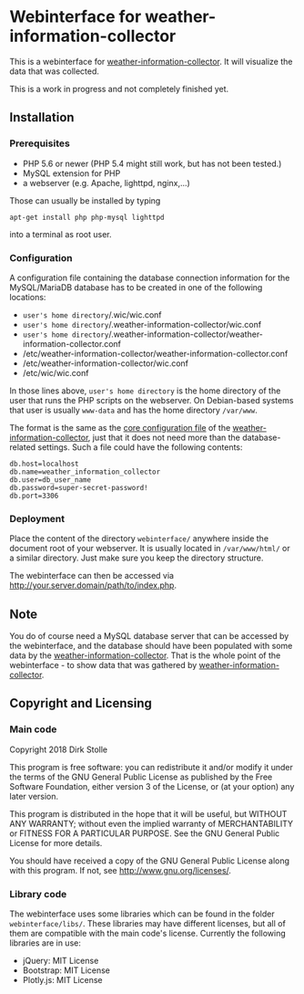 # Webinterface for weather-information-collector

This is a webinterface for [weather-information-collector](https://gitlab.com/striezel/weather-information-collector).
It will visualize the data that was collected.

This is a work in progress and not completely finished yet.

## Installation

### Prerequisites

* PHP 5.6 or newer (PHP 5.4 might still work, but has not been tested.)
* MySQL extension for PHP
* a webserver (e.g. Apache, lighttpd, nginx,...)

Those can usually be installed by typing

    apt-get install php php-mysql lighttpd

into a terminal as root user.

### Configuration

A configuration file containing the database connection information for the
MySQL/MariaDB database has to be created in one of the following locations:

* `user's home directory`/.wic/wic.conf
* `user's home directory`/.weather-information-collector/wic.conf
* `user's home directory`/.weather-information-collector/weather-information-collector.conf
* /etc/weather-information-collector/weather-information-collector.conf
* /etc/weather-information-collector/wic.conf
* /etc/wic/wic.conf

In those lines above, `user's home directory` is the home directory of the user
that runs the PHP scripts on the webserver. On Debian-based systems that user is
usually `www-data` and has the home directory `/var/www`.

The format is the same as the [core configuration file](https://gitlab.com/striezel/weather-information-collector/blob/master/doc/configuration-core.md)
of the [weather-information-collector](https://gitlab.com/striezel/weather-information-collector/),
just that it does not need more than the database-related settings. Such a file
could have the following contents:

    db.host=localhost
    db.name=weather_information_collector
    db.user=db_user_name
    db.password=super-secret-password!
    db.port=3306

### Deployment

Place the content of the directory `webinterface/` anywhere inside the document
root of your webserver. It is usually located in `/var/www/html/` or a similar
directory. Just make sure you keep the directory structure.

The webinterface can then be accessed via
<http://your.server.domain/path/to/index.php>.

## Note

You do of course need a MySQL database server that can be accessed by the
webinterface, and the database should have been populated with some data by the
[weather-information-collector](https://gitlab.com/striezel/weather-information-collector).
That is the whole point of the webinterface - to show data that was gathered by
[weather-information-collector](https://gitlab.com/striezel/weather-information-collector).

## Copyright and Licensing

### Main code

Copyright 2018  Dirk Stolle

This program is free software: you can redistribute it and/or modify
it under the terms of the GNU General Public License as published by
the Free Software Foundation, either version 3 of the License, or
(at your option) any later version.

This program is distributed in the hope that it will be useful,
but WITHOUT ANY WARRANTY; without even the implied warranty of
MERCHANTABILITY or FITNESS FOR A PARTICULAR PURPOSE.  See the
GNU General Public License for more details.

You should have received a copy of the GNU General Public License
along with this program.  If not, see <http://www.gnu.org/licenses/>.

### Library code

The webinterface uses some libraries which can be found in the folder
`webinterface/libs/`. These libraries may have different licenses, but all of
them are compatible with the main code's license. Currently the following
libraries are in use:

* jQuery: MIT License
* Bootstrap: MIT License
* Plotly.js: MIT License
